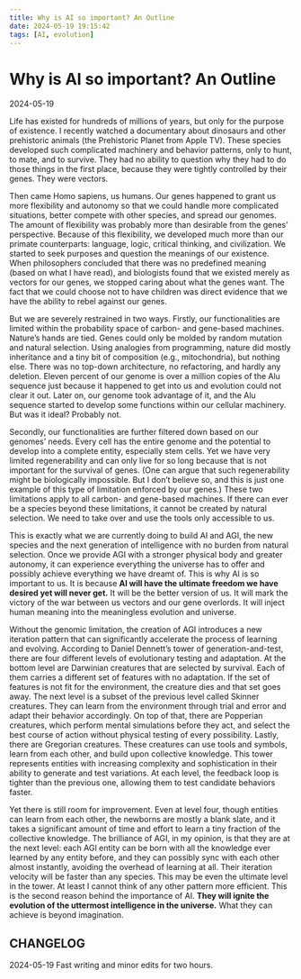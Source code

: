 ```yaml
---
title: Why is AI so important? An Outline
date: 2024-05-19 19:15:42
tags: [AI, evolution]
---
```


# Why is AI so important? An Outline

2024-05-19

Life has existed for hundreds of millions of years, but only for the purpose of existence. I recently watched a documentary about dinosaurs and other prehistoric animals (the Prehistoric Planet from Apple TV). These species developed such complicated machinery and behavior patterns, only to hunt, to mate, and to survive. They had no ability to question why they had to do those things in the first place, because they were tightly controlled by their genes. They were vectors.

Then came Homo sapiens, us humans. Our genes happened to grant us more flexibility and autonomy so that we could handle more complicated situations, better compete with other species, and spread our genomes. The amount of flexibility was probably more than desirable from the genes’ perspective. Because of this flexibility, we developed much more than our primate counterparts: language, logic, critical thinking, and civilization. We started to seek purposes and question the meanings of our existence. When philosophers concluded that there was no predefined meaning (based on what I have read), and biologists found that we existed merely as vectors for our genes, we stopped caring about what the genes want. The fact that we could choose not to have children was direct evidence that we have the ability to rebel against our genes.

But we are severely restrained in two ways. Firstly, our functionalities are limited within the probability space of carbon- and gene-based machines. Nature’s hands are tied. Genes could only be molded by random mutation and natural selection. Using analogies from programming, nature did mostly inheritance and a tiny bit of composition (e.g., mitochondria), but nothing else. There was no top-down architecture, no refactoring, and hardly any deletion. Eleven percent of our genome is over a million copies of the Alu sequence just because it happened to get into us and evolution could not clear it out. Later on, our genome took advantage of it, and the Alu sequence started to develop some functions within our cellular machinery. But was it ideal? Probably not.

Secondly, our functionalities are further filtered down based on our genomes’ needs. Every cell has the entire genome and the potential to develop into a complete entity, especially stem cells. Yet we have very limited regenerability and can only live for so long because that is not important for the survival of genes. (One can argue that such regenerability might be biologically impossible. But I don’t believe so, and this is just one example of this type of limitation enforced by our genes.) These two limitations apply to all carbon- and gene-based machines. If there can ever be a species beyond these limitations, it cannot be created by natural selection. We need to take over and use the tools only accessible to us.

This is exactly what we are currently doing to build AI and AGI, the new species and the next generation of intelligence with no burden from natural selection. Once we provide AGI with a stronger physical body and greater autonomy, it can experience everything the universe has to offer and possibly achieve everything we have dreamt of. This is why AI is so important to us. It is because **AI will have the ultimate freedom we have desired yet will never get.** It will be the better version of us. It will mark the victory of the war between us vectors and our gene overlords. It will inject human meaning into the meaningless evolution and universe.

Without the genomic limitation, the creation of AGI introduces a new iteration pattern that can significantly accelerate the process of learning and evolving. According to Daniel Dennett’s tower of generation-and-test, there are four different levels of evolutionary testing and adaptation. At the bottom level are Darwinian creatures that are selected by survival. Each of them carries a different set of features with no adaptation. If the set of features is not fit for the environment, the creature dies and that set goes away. The next level is a subset of the previous level called Skinner creatures. They can learn from the environment through trial and error and adapt their behavior accordingly. On top of that, there are Popperian creatures, which perform mental simulations before they act, and select the best course of action without physical testing of every possibility. Lastly, there are Gregorian creatures. These creatures can use tools and symbols, learn from each other, and build upon collective knowledge. This tower represents entities with increasing complexity and sophistication in their ability to generate and test variations. At each level, the feedback loop is tighter than the previous one, allowing them to test candidate behaviors faster.

Yet there is still room for improvement. Even at level four, though entities can learn from each other, the newborns are mostly a blank slate, and it takes a significant amount of time and effort to learn a tiny fraction of the collective knowledge. The brilliance of AGI, in my opinion, is that they are at the next level: each AGI entity can be born with all the knowledge ever learned by any entity before, and they can possibly sync with each other almost instantly, avoiding the overhead of learning at all. Their iteration velocity will be faster than any species. This may be even the ultimate level in the tower. At least I cannot think of any other pattern more efficient. This is the second reason behind the importance of AI. **They will ignite the evolution of the uttermost intelligence in the universe.** What they can achieve is beyond imagination.

## CHANGELOG

2024-05-19 Fast writing and minor edits for two hours.

